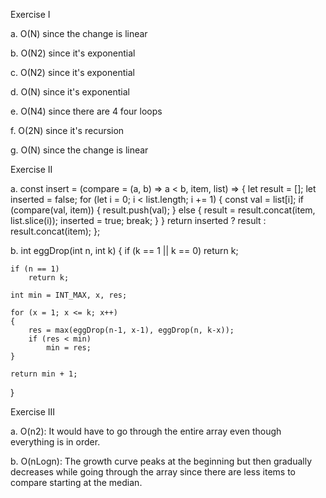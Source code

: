 Exercise I

a. O(N) since the change is linear

b. O(N2) since it's exponential

c. O(N2) since it's exponential

d. O(N) since it's exponential

e. O(N4) since there are 4 four loops

f. O(2N) since it's recursion

g. O(N) since the change is linear


Exercise II

a.
const insert = (compare = (a, b) => a < b, item, list) => {
    let result = [];
    let inserted = false;
    for (let i = 0; i < list.length; i += 1) {
        const val = list[i];
        if (compare(val, item)) {
            result.push(val);
        } else {
            result = result.concat(item, list.slice(i));
            inserted = true;
            break;
        }
    }
    return inserted ? result : result.concat(item);
};

b.
int eggDrop(int n, int k)
{
    if (k == 1 || k == 0)
        return k;
 
    if (n == 1)
        return k;
 
    int min = INT_MAX, x, res;
 
    for (x = 1; x <= k; x++)
    {
        res = max(eggDrop(n-1, x-1), eggDrop(n, k-x));
        if (res < min)
            min = res;
    }
 
    return min + 1;
}


Exercise III

a. O(n2): It would have to go through the entire array even though everything is in order. 

b. O(nLogn): The growth curve peaks at the beginning but then gradually decreases while going through the array since there are less items to compare starting at the median. 






